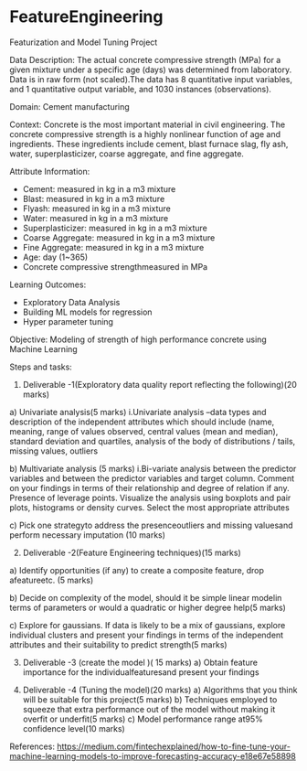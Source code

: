 # FeatureEngineering

Featurization and Model Tuning Project

Data Description: 
The actual concrete compressive strength (MPa) for a given mixture under a specific age (days) was determined from laboratory. Data is in raw form (not scaled).The data has 8 quantitative input variables, and 1 quantitative output variable, and 1030 instances (observations).

Domain: 
Cement manufacturing

Context:
Concrete is the most important material in civil engineering. The concrete compressive strength is a highly nonlinear function of age and ingredients. These ingredients include cement, blast furnace slag, fly ash, water, superplasticizer, coarse aggregate, and fine aggregate.


Attribute Information:
* Cement: measured in kg in a m3 mixture
* Blast: measured in kg in a m3 mixture
* Flyash: measured in kg in a m3 mixture
* Water: measured in kg in a m3 mixture
* Superplasticizer: measured in kg in a m3 mixture
* Coarse Aggregate: measured in kg in a m3 mixture
* Fine Aggregate: measured in kg in a m3 mixture
* Age: day (1~365)
* Concrete compressive strengthmeasured in MPa

Learning Outcomes: 
* Exploratory Data Analysis
* Building ML models for regression
* Hyper parameter tuning

Objective: Modeling of strength of high performance concrete using Machine Learning

Steps and tasks:

1. Deliverable -1(Exploratory data quality report reflecting the following)(20 marks)

a) Univariate analysis(5 marks)
i.Univariate analysis –data types and description of the independent attributes which should include (name, meaning, range of values observed, central values (mean and median), standard deviation and quartiles, analysis of the body of distributions / tails, missing values, outliers

b) Multivariate analysis (5 marks)
i.Bi-variate analysis between the predictor variables and between the predictor variables and target column. Comment on your findings in terms of their relationship and degree of relation if any. Presence of leverage points. Visualize the analysis using boxplots and pair plots, histograms or density curves. Select the most appropriate attributes

c) Pick one strategyto address the presenceoutliers and missing valuesand perform necessary imputation (10 marks)

2. Deliverable -2(Feature Engineering techniques)(15 marks)

a) Identify opportunities (if any) to create a composite feature, drop afeatureetc. (5 marks)

b) Decide on complexity of the model, should it be simple linear modelin terms of parameters or would a quadratic or higher degree help(5 marks)

c) Explore for gaussians. If data is likely to be a mix of gaussians, explore individual clusters and present your findings in terms of the independent attributes and their suitability to predict strength(5 marks)

3. Deliverable -3 (create the model )( 15 marks)
a) Obtain feature importance for the individualfeaturesand present your findings

4. Deliverable -4 (Tuning the model)(20 marks)
a) Algorithms that you think will be suitable for this project(5 marks)
b) Techniques employed to squeeze that extra performance out of the model without making it overfit or underfit(5 marks)
c) Model performance range at95% confidence level(10 marks)

References: https://medium.com/fintechexplained/how-to-fine-tune-your-machine-learning-models-to-improve-forecasting-accuracy-e18e67e58898


